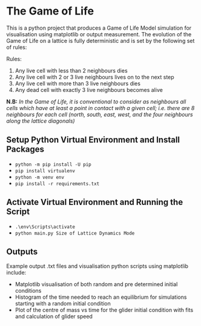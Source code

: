 # The Game of Life
This is a python project that produces a Game of Life Model simulation for visualisation using matplotlib or output measurement. The evolution of the Game of Life on a lattice is fully deterministic and is set by the following set of rules:

Rules:
1. Any live cell with less than 2 neighbours dies
2. Any live cell with 2 or 3 live neighbours lives on to the next step
3. Any live cell with more than 3 live neighbours dies
4. Any dead cell with exactly 3 live neighbours becomes alive

**N.B:** *In the Game of Life, it is conventional to consider as neighbours
all cells which have at least a point in contact with a given cell; i.e.
there are 8 neighbours for each cell (north, south, east, west, and the
four neighbours along the lattice diagonals)*

## Setup Python Virtual Environment and Install Packages
- ``` python -m pip install -U pip ```
- ``` pip install virtualenv ```
- ``` python -m venv env ```
- ``` pip install -r requirements.txt ```

## Activate Virtual Environment and Running the Script
- ``` .\env\Scripts\activate ```
- ``` python main.py Size of Lattice Dynamics Mode ```

## Outputs
Example output .txt files and visualisation python scripts using matplotlib include:

- Matplotlib visualisation of both random and pre determined initial conditions
- Histogram of the time needed to reach an equilibrium for simulations starting with a random initial condition
- Plot of the centre of mass vs time for the glider initial condition with fits and calculation of glider speed

